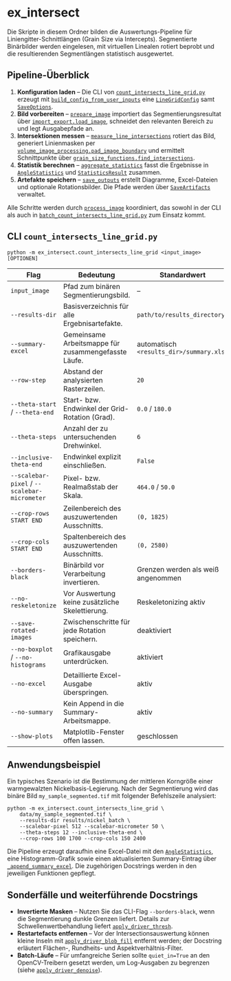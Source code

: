# ex_intersect

Die Skripte in diesem Ordner bilden die Auswertungs-Pipeline für
Liniengitter-Schnittlängen (Grain Size via Intercepts). Segmentierte Binärbilder
werden eingelesen, mit virtuellen Linealen rotiert beprobt und die resultierenden
Segmentlängen statistisch ausgewertet.

## Pipeline-Überblick

1. **Konfiguration laden** – Die CLI von
   [`count_intersects_line_grid.py`](./count_intersects_line_grid.py) erzeugt mit
   [`build_config_from_user_inputs`](./count_intersects_line_grid.py#L29)
   eine [`LineGridConfig`](./line_grid_pipeline.py#L19) samt
   [`SaveOptions`](./line_grid_pipeline.py#L102).
2. **Bild vorbereiten** – [`prepare_image`](./line_grid_pipeline.py#L207)
   importiert das Segmentierungsresultat über
   [`import_export.load_image`](../imppy3d_functions/import_export.py#L6), schneidet
   den relevanten Bereich zu und legt Ausgabepfade an.
3. **Intersektionen messen** – [`measure_line_intersections`](./line_grid_pipeline.py#L270)
   rotiert das Bild, generiert Linienmasken per
   [`volume_image_processing.pad_image_boundary`](../imppy3d_functions/volume_image_processing.py#L4)
   und ermittelt Schnittpunkte über
   [`grain_size_functions.find_intersections`](../imppy3d_functions/grain_size_functions.py#L6).
4. **Statistik berechnen** – [`aggregate_statistics`](./line_grid_pipeline.py#L337)
   fasst die Ergebnisse in [`AngleStatistics`](./line_grid_pipeline.py#L68)
   und [`StatisticsResult`](./line_grid_pipeline.py#L86) zusammen.
5. **Artefakte speichern** – [`save_outputs`](./line_grid_pipeline.py#L413)
   erstellt Diagramme, Excel-Dateien und optionale Rotationsbilder. Die Pfade
   werden über [`SaveArtifacts`](./line_grid_pipeline.py#L116) verwaltet.

Alle Schritte werden durch [`process_image`](./line_grid_pipeline.py#L475)
koordiniert, das sowohl in der CLI als auch in
[`batch_count_intersects_line_grid.py`](./batch_count_intersects_line_grid.py)
zum Einsatz kommt.

## CLI `count_intersects_line_grid.py`

```
python -m ex_intersect.count_intersects_line_grid <input_image> [OPTIONEN]
```

| Flag | Bedeutung | Standardwert |
| --- | --- | --- |
| `input_image` | Pfad zum binären Segmentierungsbild. | – |
| `--results-dir` | Basisverzeichnis für alle Ergebnisartefakte. | `path/to/results_directory` |
| `--summary-excel` | Gemeinsame Arbeitsmappe für zusammengefasste Läufe. | automatisch `<results_dir>/summary.xlsx` |
| `--row-step` | Abstand der analysierten Rasterzeilen. | `20` |
| `--theta-start` / `--theta-end` | Start- bzw. Endwinkel der Grid-Rotation (Grad). | `0.0` / `180.0` |
| `--theta-steps` | Anzahl der zu untersuchenden Drehwinkel. | `6` |
| `--inclusive-theta-end` | Endwinkel explizit einschließen. | `False` |
| `--scalebar-pixel` / `--scalebar-micrometer` | Pixel- bzw. Realmaßstab der Skala. | `464.0` / `50.0` |
| `--crop-rows START END` | Zeilenbereich des auszuwertenden Ausschnitts. | `(0, 1825)` |
| `--crop-cols START END` | Spaltenbereich des auszuwertenden Ausschnitts. | `(0, 2580)` |
| `--borders-black` | Binärbild vor Verarbeitung invertieren. | Grenzen werden als weiß angenommen |
| `--no-reskeletonize` | Vor Auswertung keine zusätzliche Skelettierung. | Reskeletonizing aktiv |
| `--save-rotated-images` | Zwischenschritte für jede Rotation speichern. | deaktiviert |
| `--no-boxplot` / `--no-histograms` | Grafikausgabe unterdrücken. | aktiviert |
| `--no-excel` | Detaillierte Excel-Ausgabe überspringen. | aktiv |
| `--no-summary` | Kein Append in die Summary-Arbeitsmappe. | aktiv |
| `--show-plots` | Matplotlib-Fenster offen lassen. | geschlossen |

## Anwendungsbeispiel

Ein typisches Szenario ist die Bestimmung der mittleren Korngröße einer
warmgewalzten Nickelbasis-Legierung. Nach der Segmentierung wird das binäre Bild
`my_sample_segmented.tif` mit folgender Befehlszeile analysiert:

```
python -m ex_intersect.count_intersects_line_grid \
    data/my_sample_segmented.tif \
    --results-dir results/nickel_batch \
    --scalebar-pixel 512 --scalebar-micrometer 50 \
    --theta-steps 12 --inclusive-theta-end \
    --crop-rows 100 1700 --crop-cols 150 2400
```

Die Pipeline erzeugt daraufhin eine Excel-Datei mit den
[`AngleStatistics`](./line_grid_pipeline.py#L68), eine Histogramm-Grafik sowie
einen aktualisierten Summary-Eintrag über
[`_append_summary_excel`](./line_grid_pipeline.py#L643). Die zugehörigen
Docstrings werden in den jeweiligen Funktionen gepflegt.

## Sonderfälle und weiterführende Docstrings

* **Invertierte Masken** – Nutzen Sie das CLI-Flag `--borders-black`, wenn die
  Segmentierung dunkle Grenzen liefert. Details zur Schwellenwertbehandlung
  liefert [`apply_driver_thresh`](../imppy3d_functions/cv_driver_functions.py#L758).
* **Restartefacts entfernen** – Vor der Intersectionsauswertung können kleine
  Inseln mit [`apply_driver_blob_fill`](../imppy3d_functions/cv_driver_functions.py#L918)
  entfernt werden; der Docstring erläutert Flächen-, Rundheits- und
  Aspektverhältnis-Filter.
* **Batch-Läufe** – Für umfangreiche Serien sollte `quiet_in=True` an den
  OpenCV-Treibern gesetzt werden, um Log-Ausgaben zu begrenzen (siehe
  [`apply_driver_denoise`](../imppy3d_functions/cv_driver_functions.py#L1072)).
